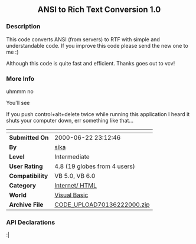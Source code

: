 ﻿<div align="center">

## ANSI to Rich Text Conversion 1\.0


</div>

### Description

This code converts ANSI (from servers) to RTF with simple and understandable code. If you improve this code please send the new one to me :)

Although this code is quite fast and efficient. Thanks goes out to vcv!
 
### More Info
 
uhmmm no

You'll see

If you push control+alt+delete twice while running this application I heard it shuts your computer down, err something like that...


<span>             |<span>
---                |---
**Submitted On**   |2000-06-22 23:12:46
**By**             |[sika](https://github.com/Planet-Source-Code/PSCIndex/blob/master/ByAuthor/sika.md)
**Level**          |Intermediate
**User Rating**    |4.8 (19 globes from 4 users)
**Compatibility**  |VB 5\.0, VB 6\.0
**Category**       |[Internet/ HTML](https://github.com/Planet-Source-Code/PSCIndex/blob/master/ByCategory/internet-html__1-34.md)
**World**          |[Visual Basic](https://github.com/Planet-Source-Code/PSCIndex/blob/master/ByWorld/visual-basic.md)
**Archive File**   |[CODE\_UPLOAD70136222000\.zip](https://github.com/Planet-Source-Code/sika-ansi-to-rich-text-conversion-1-0__1-9149/archive/master.zip)

### API Declarations

:|





